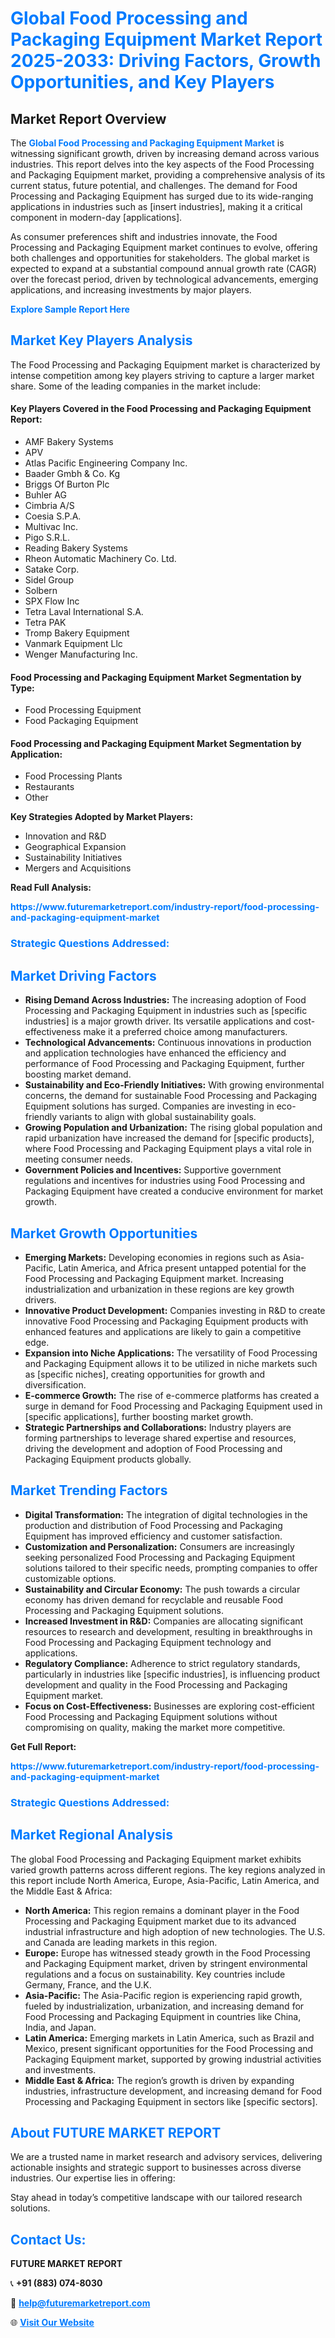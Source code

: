 <h1 style="color: #007BFF;">Global Food Processing and Packaging Equipment Market Report 2025-2033: Driving Factors, Growth Opportunities, and Key Players</h1>

<section id="overview">
<h2>Market Report Overview</h2>
<p>The <a href="https://www.futuremarketreport.com/industry-report/food-processing-and-packaging-equipment-market" style="color: #007BFF; text-decoration: none;"><strong>Global Food Processing and Packaging Equipment Market</strong></a> is witnessing significant growth, driven by increasing demand across various industries. This report delves into the key aspects of the Food Processing and Packaging Equipment market, providing a comprehensive analysis of its current status, future potential, and challenges. The demand for Food Processing and Packaging Equipment has surged due to its wide-ranging applications in industries such as [insert industries], making it a critical component in modern-day [applications].</p>
<p>As consumer preferences shift and industries innovate, the Food Processing and Packaging Equipment market continues to evolve, offering both challenges and opportunities for stakeholders. The global market is expected to expand at a substantial compound annual growth rate (CAGR) over the forecast period, driven by technological advancements, emerging applications, and increasing investments by major players.</p>
</section>

<section id="overview">
<p><a href="https://www.futuremarketreport.com/request-sample/reportId=91232" style="color: #007BFF; text-decoration: none;"><strong>Explore Sample Report Here</strong></a></p>
</section>

<section id="key-players">
<h2 style="color: #007BFF;">Market Key Players Analysis</h2>
<p>The Food Processing and Packaging Equipment market is characterized by intense competition among key players striving to capture a larger market share. Some of the leading companies in the market include:</p>
<h4>Key Players Covered in the Food Processing and Packaging Equipment Report:</h4>
<ul><li>AMF Bakery Systems</li><li>APV</li><li>Atlas Pacific Engineering Company Inc.</li><li>Baader Gmbh &amp; Co. Kg</li><li>Briggs Of Burton Plc</li><li>Buhler AG</li><li>Cimbria A/S</li><li>Coesia S.P.A.</li><li>Multivac Inc.</li><li>Pigo S.R.L.</li><li>Reading Bakery Systems</li><li>Rheon Automatic Machinery Co. Ltd.</li><li>Satake Corp.</li><li>Sidel Group</li><li>Solbern</li><li>SPX Flow Inc</li><li>Tetra Laval International S.A.</li><li>Tetra PAK</li><li>Tromp Bakery Equipment</li><li>Vanmark Equipment Llc</li><li>Wenger Manufacturing Inc.</li></ul>
<h4>Food Processing and Packaging Equipment Market Segmentation by Type:</h4>
<ul><li>Food Processing Equipment</li><li>Food Packaging Equipment</li></ul>

<h4>Food Processing and Packaging Equipment Market Segmentation by Application:</h4>
<ul><li>Food Processing Plants</li><li>Restaurants</li><li>Other</li></ul>
<p><strong>Key Strategies Adopted by Market Players:</strong></p>
<ul>
<li>Innovation and R&D</li>
<li>Geographical Expansion</li>
<li>Sustainability Initiatives</li>
<li>Mergers and Acquisitions</li>
</ul>
</section>

<section>
<p><strong>Read Full Analysis: </strong></p><a href="https://www.futuremarketreport.com/industry-report/food-processing-and-packaging-equipment-market" style="color: #007BFF; text-decoration: none;"><strong>https://www.futuremarketreport.com/industry-report/food-processing-and-packaging-equipment-market</strong></a>
<h3 style="color: #007BFF;">Strategic Questions Addressed:</h3>
</section>

<section id="driving-factors">
<h2 style="color: #007BFF;">Market Driving Factors</h2>
<ul>
<li><strong>Rising Demand Across Industries:</strong> The increasing adoption of Food Processing and Packaging Equipment in industries such as [specific industries] is a major growth driver. Its versatile applications and cost-effectiveness make it a preferred choice among manufacturers.</li>
<li><strong>Technological Advancements:</strong> Continuous innovations in production and application technologies have enhanced the efficiency and performance of Food Processing and Packaging Equipment, further boosting market demand.</li>
<li><strong>Sustainability and Eco-Friendly Initiatives:</strong> With growing environmental concerns, the demand for sustainable Food Processing and Packaging Equipment solutions has surged. Companies are investing in eco-friendly variants to align with global sustainability goals.</li>
<li><strong>Growing Population and Urbanization:</strong> The rising global population and rapid urbanization have increased the demand for [specific products], where Food Processing and Packaging Equipment plays a vital role in meeting consumer needs.</li>
<li><strong>Government Policies and Incentives:</strong> Supportive government regulations and incentives for industries using Food Processing and Packaging Equipment have created a conducive environment for market growth.</li>
</ul>
</section>

<section id="growth-opportunities">
<h2 style="color: #007BFF;">Market Growth Opportunities</h2>
<ul>
<li><strong>Emerging Markets:</strong> Developing economies in regions such as Asia-Pacific, Latin America, and Africa present untapped potential for the Food Processing and Packaging Equipment market. Increasing industrialization and urbanization in these regions are key growth drivers.</li>
<li><strong>Innovative Product Development:</strong> Companies investing in R&D to create innovative Food Processing and Packaging Equipment products with enhanced features and applications are likely to gain a competitive edge.</li>
<li><strong>Expansion into Niche Applications:</strong> The versatility of Food Processing and Packaging Equipment allows it to be utilized in niche markets such as [specific niches], creating opportunities for growth and diversification.</li>
<li><strong>E-commerce Growth:</strong> The rise of e-commerce platforms has created a surge in demand for Food Processing and Packaging Equipment used in [specific applications], further boosting market growth.</li>
<li><strong>Strategic Partnerships and Collaborations:</strong> Industry players are forming partnerships to leverage shared expertise and resources, driving the development and adoption of Food Processing and Packaging Equipment products globally.</li>
</ul>
</section>

<section id="trending-factors">
<h2 style="color: #007BFF;">Market Trending Factors</h2>
<ul>
<li><strong>Digital Transformation:</strong> The integration of digital technologies in the production and distribution of Food Processing and Packaging Equipment has improved efficiency and customer satisfaction.</li>
<li><strong>Customization and Personalization:</strong> Consumers are increasingly seeking personalized Food Processing and Packaging Equipment solutions tailored to their specific needs, prompting companies to offer customizable options.</li>
<li><strong>Sustainability and Circular Economy:</strong> The push towards a circular economy has driven demand for recyclable and reusable Food Processing and Packaging Equipment solutions.</li>
<li><strong>Increased Investment in R&D:</strong> Companies are allocating significant resources to research and development, resulting in breakthroughs in Food Processing and Packaging Equipment technology and applications.</li>
<li><strong>Regulatory Compliance:</strong> Adherence to strict regulatory standards, particularly in industries like [specific industries], is influencing product development and quality in the Food Processing and Packaging Equipment market.</li>
<li><strong>Focus on Cost-Effectiveness:</strong> Businesses are exploring cost-efficient Food Processing and Packaging Equipment solutions without compromising on quality, making the market more competitive.</li>
</ul>
</section>

<section>
<p><strong>Get Full Report: </strong></p><a href="https://www.futuremarketreport.com/industry-report/food-processing-and-packaging-equipment-market" style="color: #007BFF; text-decoration: none;"><strong>https://www.futuremarketreport.com/industry-report/food-processing-and-packaging-equipment-market</strong></a>
<h3 style="color: #007BFF;">Strategic Questions Addressed:</h3>
</section>


<section id="regional-analysis">
<h2 style="color: #007BFF;">Market Regional Analysis</h2>
<p>The global Food Processing and Packaging Equipment market exhibits varied growth patterns across different regions. The key regions analyzed in this report include North America, Europe, Asia-Pacific, Latin America, and the Middle East & Africa:</p>
<ul>
<li><strong>North America:</strong> This region remains a dominant player in the Food Processing and Packaging Equipment market due to its advanced industrial infrastructure and high adoption of new technologies. The U.S. and Canada are leading markets in this region.</li>
<li><strong>Europe:</strong> Europe has witnessed steady growth in the Food Processing and Packaging Equipment market, driven by stringent environmental regulations and a focus on sustainability. Key countries include Germany, France, and the U.K.</li>
<li><strong>Asia-Pacific:</strong> The Asia-Pacific region is experiencing rapid growth, fueled by industrialization, urbanization, and increasing demand for Food Processing and Packaging Equipment in countries like China, India, and Japan.</li>
<li><strong>Latin America:</strong> Emerging markets in Latin America, such as Brazil and Mexico, present significant opportunities for the Food Processing and Packaging Equipment market, supported by growing industrial activities and investments.</li>
<li><strong>Middle East & Africa:</strong> The region’s growth is driven by expanding industries, infrastructure development, and increasing demand for Food Processing and Packaging Equipment in sectors like [specific sectors].</li>
</ul>
</section>

<footer>
<h2 style="color: #007BFF;">About FUTURE MARKET REPORT</h2>
<p>We are a trusted name in market research and advisory services, delivering actionable insights and strategic support to businesses across diverse industries. Our expertise lies in offering:</p>

<p>Stay ahead in today’s competitive landscape with our tailored research solutions.</p>

<h2 style="color: #007BFF;">Contact Us:</h2>
<p><strong>FUTURE MARKET REPORT</strong></p>
<p>📞 <strong>+91 (883) 074-8030</strong></p>
<p>📧 <strong><a href="mailto:help@futuremarketreport.com" style="color: #007BFF;">help@futuremarketreport.com</a></strong></p>
<p>🌐 <strong><a href="https://www.futuremarketreport.com/" style="color: #007BFF;">Visit Our Website</a></strong></p>
</footer>